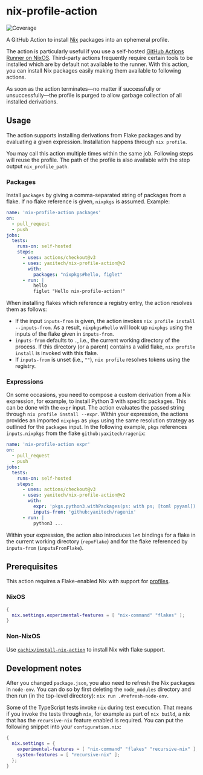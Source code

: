 # nix-profile-action

![Coverage](https://github.com/yaxitech/nix-profile-action/blob/gh-pages/coverage.svg)

A GitHub Action to install [Nix][nixos] packages into an ephemeral profile.

The action is particularly useful if you use a self-hosted [GitHub Actions Runner
on NixOS][nixos-runner]. Third-party actions frequently require certain tools to be installed
which are by default not available to the runner. With this action, you can install
Nix packages easily making them available to following actions.

As soon as the action terminates—no matter if successfully or unsuccessfully—the profile is purged to
allow garbage collection of all installed derivations.

[nixos]: https://nixos.org
[nixos-runner]: https://search.nixos.org/options?channel=unstable&query=services.github-runner.

## Usage

The action supports installing derivations from Flake packages and by evaluating a given expression.
Installation happens through `nix profile`.

You may call this action multiple times within the same job. Following steps will reuse the profile.
The path of the profile is also available with the step output `nix_profile_path`.

### Packages

Install `packages` by giving a comma-separated string of packages from a flake.
If no flake reference is given, `nixpkgs` is assumed. Example:

```yaml
name: 'nix-profile-action packages'
on:
  - pull_request
  - push
jobs:
  tests:
    runs-on: self-hosted
    steps:
      - uses: actions/checkout@v3
      - uses: yaxitech/nix-profile-action@v2
        with:
          packages: "nixpkgs#hello, figlet"
      - run: |
          hello
          figlet "Hello nix-profile-action!"

```

When installing flakes which reference a registry entry, the action resolves them as follows:

- If the input `inputs-from` is given, the action invokes `nix profile install --inputs-from`.
   As a result, `nixpkgs#hello` will look up `nixpkgs` using the inputs of the flake given in
   `inputs-from`. 
- `inputs-from` defaults to `.`, i.e., the current working directory of the process. If this
   directory (or a parent) contains a valid flake, `nix profile install` is invoked with this
   flake.
- If `inputs-from` is unset (i.e., `""`), `nix profile` resolves tokens using the registry.

### Expressions

On some occasions, you need to compose a custom derivation from a Nix expression, for example,
to install Python 3 with specific packages. This can be done with the `expr` input.
The action evaluates the passed string through `nix profile install --expr`.
Within your expression, the actions provides an imported `nixpkgs` as `pkgs` using the same
resolution strategy as outlined for the `packages` input.
In the following example, `pkgs` references `inputs.nixpkgs` from the flake `github:yaxitech/ragenix`:

```yaml
name: 'nix-profile-action expr'
on:
  - pull_request
  - push
jobs:
  tests:
    runs-on: self-hosted
    steps:
      - uses: actions/checkout@v3
      - uses: yaxitech/nix-profile-action@v2
        with:
          expr: 'pkgs.python3.withPackages(ps: with ps; [toml pyyaml])'
          inputs-from: 'github:yaxitech/ragenix'
      - run: |
          python3 ...
```

Within your expression, the action also introduces `let` bindings for a flake in the current
working directory (`repoFlake`) and for the flake referenced by `inputs-from` (`inputsFromFlake`).

## Prerequisites

This action requires a Flake-enabled Nix with support for
[profiles](https://nixos.org/manual/nix/stable/command-ref/new-cli/nix3-profile.html).

### NixOS

```nix
{
  nix.settings.experimental-features = [ "nix-command" "flakes" ];
}
```

### Non-NixOS

Use [`cachix/install-nix-action`](https://github.com/cachix/install-nix-action#usage-with-flakes)
to install Nix with flake support.

## Development notes

After you changed `package.json`, you also need to refresh the Nix packages in
`node-env`. You can do so by first deleting the `node_modules` directory and
then run (in the top-level directory): `nix run .#refresh-node-env`.

Some of the TypeScript tests invoke `nix` during test execution. That means if
you invoke the tests through `nix`, for example as part of `nix build`, a nix
that has the `recursive-nix` feature enabled is required. You can put the
following snippet into your `configuration.nix`:

```nix
{
  nix.settings = {
    experimental-features = [ "nix-command" "flakes" "recursive-nix" ];
    system-features = [ "recursive-nix" ];
  };
}
```
